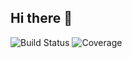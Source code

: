 ## Hi there 👋

<!--
**shriya-pandey08/shriya-pandey08** is a ✨ _special_ ✨ repository because its `README.md` (this file) appears on your GitHub profile.

Here are some ideas to get you started:

- 🔭 I’m currently working on ...
- 🌱 I’m currently learning ...
- 👯 I’m looking to collaborate on ...
- 🤔 I’m looking for help with ...
- 💬 Ask me about ...
- 📫 How to reach me: ...
- 😄 Pronouns: ...
- ⚡ Fun fact: ...
-->
![Build Status](https://img.shields.io/travis/username/repository/master.svg)
![Coverage](https://img.shields.io/codecov/c/github/username/repository.svg)
